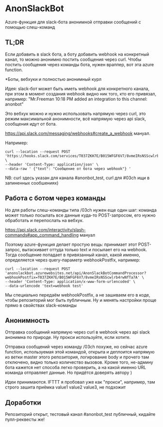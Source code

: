 # AnonSlackBot

Azure-функция для slack-бота анонимной отправки сообщений с помощью слеш-команд

## TL;DR
Если добавить в slack бота, а боту добавить webhook на конкретный канал, то можно анонимно постить сообщения через curl.
Чтобы постить сообщения через команды бота, нужен враппер, вот эта azure function.

*Боты, вебхуки и полностью анонимный курл

Идея: slack-бот может быть иметь webhook для конкретного канала, при этом в момент создания webhook видно ник того, кто его привязал, например:
"Mr.Freeman  10:18 PM added an integration to this channel: anonbot"

Это вебхук можно и нужно использовать напрямую через curl, это режим максимальной анонимности, всё напрямую через api slack, сообщения идут от бота.

https://api.slack.com/messaging/webhooks#create_a_webhook мануал.

Например:
```                                         
curl --location --request POST 'https://hooks.slack.com/services/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' \
--header 'Content-Type: application/json' \
--data-raw ' {"text": "Сообщение от бота через webhook"} '
```

NB: curl здесь указан для канала #anonbot_test, curl для #03ch ищи в запиненных сообшениях)

## Работа с ботом через команды

Но для работы слеш-команды типа /03ch  нужен еще один шаг: команда может только посылать все данные куда-то POST-запросом, 
его нужно обработать и перепослать на вебхук. 

https://api.slack.com/interactivity/slash-commands#app_command_handling мануал

Поэтому azure-функция делает простую вещь: принимает этот POST-запрос, вытаскивает оттуда только text и посылает его на webhook. 
Тогда сообщение попадает в привязанный канал, какой именно, определяется через query-параметр webhookPostfix,
например:
```
curl --location --request POST 'anonslackbot.azurewebsites.net/api/AnonSlackBotCommandProcessor?webhookPostfix=T037ZKH7E/B015WFGF6V7/8vmeIRsNSScwlrb4rwNfTa7A' \
--header 'Content-Type: application/x-www-form-urlencoded' \
--data-urlencode 'text=webhook test'
```

Мы специально передаём webhookPostfix, а не зашиваем его в коде, чтобы репозиторий мог быть публичным.
Ну и менять настройки проще прямо в свойствах slack-команды

## Анонимность

Отправка сообщений напрямую через curl в webhook через api slack анонимна по природе. Ну прокси используйте, если хотите. 

Отправка сообщений через команду /03ch похуже, но сейчас azure function, используемая этой командой, открыта и деплоится напрямую из ветки master
этого репозитория, логирование body и прочего там отключено, видно только количество вызовов. Кроме того, не-админу бота кажется нет способа 
легко проверить, а на какой именно URL команда отправляет данные.
Но придётся доверять автору )

Идеи принимаются. IFTTT я пробовал уже как "прокси", например, там строго зашита приёмка value1 value2 value3, не подхожит

## Доработки

Репозиторий открыт, тестовый канал #anonbot_test публичный, кидайте пулл-реквесты же!



